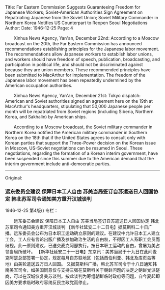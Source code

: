 Title: Far Eastern Commission Suggests Guaranteeing Freedom for Japanese Workers; Soviet-American Authorities Sign Agreement on Repatriating Japanese from the Soviet Union; Soviet Military Commander in Northern Korea Notifies US Counterpart to Reopen Seoul Negotiations
Author:
Date: 1946-12-25
Page: 4

　　Xinhua News Agency, Yan'an, December 22nd: According to a Moscow broadcast on the 20th, the Far Eastern Commission has announced recommendations establishing principles for the Japanese labor movement. The recommendations allow Japanese workers to establish labor unions, and workers should have freedom of speech, publication, broadcasting, and participation in political life, and should not be discriminated against because they are union members. These recommended principles have been submitted to MacArthur for implementation. The freedom of the Japanese labor movement has been repeatedly undermined by the American occupation authorities.

　　Xinhua News Agency, Yan'an, December 21st: Tokyo dispatch: American and Soviet authorities signed an agreement here on the 19th at MacArthur's headquarters, stipulating that 50,000 Japanese people per month will be repatriated from Soviet regions (including Siberia, Northern Korea, and Sakhalin) by American ships.

　　According to a Moscow broadcast, the Soviet military commander in Northern Korea notified the American military commander in Southern Korea on the 18th that if the United States agrees to consult only with Korean parties that support the Three-Power decision on the Korean issue in Moscow, US-Soviet negotiations can be resumed in Seoul. These negotiations, regarding the formation of a Korean interim government, have been suspended since this summer due to the American demand that the interim government include anti-democratic parties.



<hr /> 

Original: 


### 远东委员会建议  保障日本工人自由  苏美当局签订自苏遣送日人回国协定  韩北苏军司令通知美方重开汉城谈判

1946-12-25
第4版()
专栏：

　　远东委员会建议
    保障日本工人自由
    苏美当局签订自苏遣送日人回国协定
    韩北苏军司令通知美方重开汉城谈判
    【新华社延安二十二日电】据莫斯科二十日广播。远东委员会公布为日本职工运动确立原则的建议。在建议中允许日本工人建立工会，工人应有言论出版广播及参加政治生活的自由权，不得因工人系职工会员而歧视。此一原则建议，已送交麦克阿瑟执行。按日本职工运动的自由，曾屡为美占领当局所破坏。
    【新华社延安二十一日电】东京讯：美苏当局于十九日在此间麦克阿瑟总部签署一协定，规定每月自苏联地区（包括西伯利亚、韩北及库页岛等地）由美轮遣送五万日人回国。
    又据莫斯科广播，韩北苏军司令于十八日通知韩南美军司令，如美国同意仅与支持三强在莫斯科关于朝鲜问题的决定之朝鲜党派磋商，可以在汉城恢复美苏谈判。按此谈判为筹组朝鲜临时政府等问题，自今夏起即因美方要求临时政府容纳反民主政党而停止。
